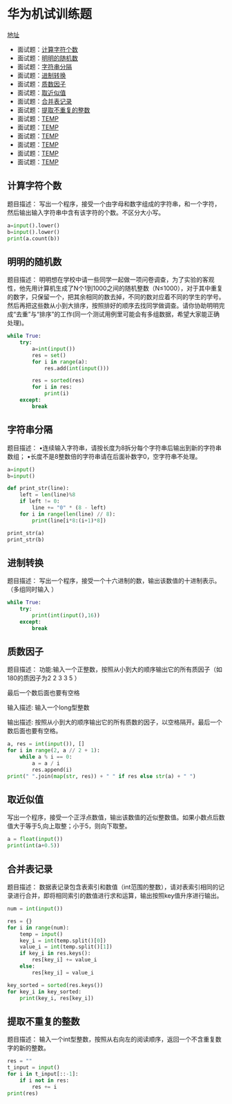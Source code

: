 # 华为机试训练题

[地址](https://www.nowcoder.com/ta/huawei?query=&asc=true&order=&page=1)

   * 面试题：[计算字符个数](#计算字符个数)
   * 面试题：[明明的随机数](#明明的随机数)
   * 面试题：[字符串分隔](#字符串分隔)
   * 面试题：[进制转换](#进制转换)
   * 面试题：[质数因子](#质数因子)
   * 面试题：[取近似值](#取近似值)
   * 面试题：[合并表记录](#合并表记录)
   * 面试题：[提取不重复的整数](#提取不重复的整数)
   * 面试题：[TEMP](#TEMP)
   * 面试题：[TEMP](#TEMP)
   * 面试题：[TEMP](#TEMP)
   * 面试题：[TEMP](#TEMP)
   * 面试题：[TEMP](#TEMP)
   * 面试题：[TEMP](#TEMP)

## 计算字符个数

题目描述：
写出一个程序，接受一个由字母和数字组成的字符串，和一个字符，然后输出输入字符串中含有该字符的个数。不区分大小写。

```python
a=input().lower()
b=input().lower()
print(a.count(b))
```

## 明明的随机数

题目描述：
明明想在学校中请一些同学一起做一项问卷调查，为了实验的客观性，他先用计算机生成了N个1到1000之间的随机整数（N≤1000），对于其中重复的数字，只保留一个，把其余相同的数去掉，不同的数对应着不同的学生的学号。然后再把这些数从小到大排序，按照排好的顺序去找同学做调查。请你协助明明完成“去重”与“排序”的工作(同一个测试用例里可能会有多组数据，希望大家能正确处理)。

```python
while True:
    try:
        a=int(input())
        res = set()
        for i in range(a):
            res.add(int(input()))

        res = sorted(res)
        for i in res:
            print(i)
    except:
        break
```

## 字符串分隔

题目描述：
•连续输入字符串，请按长度为8拆分每个字符串后输出到新的字符串数组；
•长度不是8整数倍的字符串请在后面补数字0，空字符串不处理。

```python
a=input()
b=input()

def print_str(line):
    left = len(line)%8
    if left != 0:
        line += "0" * (8 - left)
    for i in range(len(line) // 8):
        print(line[i*8:(i+1)*8])

print_str(a)
print_str(b)
```

## 进制转换

题目描述：
写出一个程序，接受一个十六进制的数，输出该数值的十进制表示。（多组同时输入 ）
```python
while True:
    try:
        print(int(input(),16))
    except:
        break
```

## 质数因子
题目描述：
功能:输入一个正整数，按照从小到大的顺序输出它的所有质因子（如180的质因子为2 2 3 3 5 ）

最后一个数后面也要有空格

输入描述:
输入一个long型整数

输出描述:
按照从小到大的顺序输出它的所有质数的因子，以空格隔开。最后一个数后面也要有空格。

```python
a, res = int(input()), []
for i in range(2, a // 2 + 1):
    while a % i == 0:
        a = a / i
        res.append(i)
print(" ".join(map(str, res)) + " " if res else str(a) + " ")
```

## 取近似值

写出一个程序，接受一个正浮点数值，输出该数值的近似整数值。如果小数点后数值大于等于5,向上取整；小于5，则向下取整。

```python
a = float(input())
print(int(a+0.5))
```

## 合并表记录

题目描述：
数据表记录包含表索引和数值（int范围的整数），请对表索引相同的记录进行合并，即将相同索引的数值进行求和运算，输出按照key值升序进行输出。

```python
num = int(input())

res = {}
for i in range(num):
    temp = input()
    key_i = int(temp.split()[0])
    value_i = int(temp.split()[1])
    if key_i in res.keys():
        res[key_i] += value_i
    else:
        res[key_i] = value_i

key_sorted = sorted(res.keys())
for key_i in key_sorted:
    print(key_i, res[key_i])
```

## 提取不重复的整数

题目描述：
输入一个int型整数，按照从右向左的阅读顺序，返回一个不含重复数字的新的整数。

```python
res = ""
t_input = input()
for i in t_input[::-1]:
    if i not in res:
        res += i
print(res)
```
